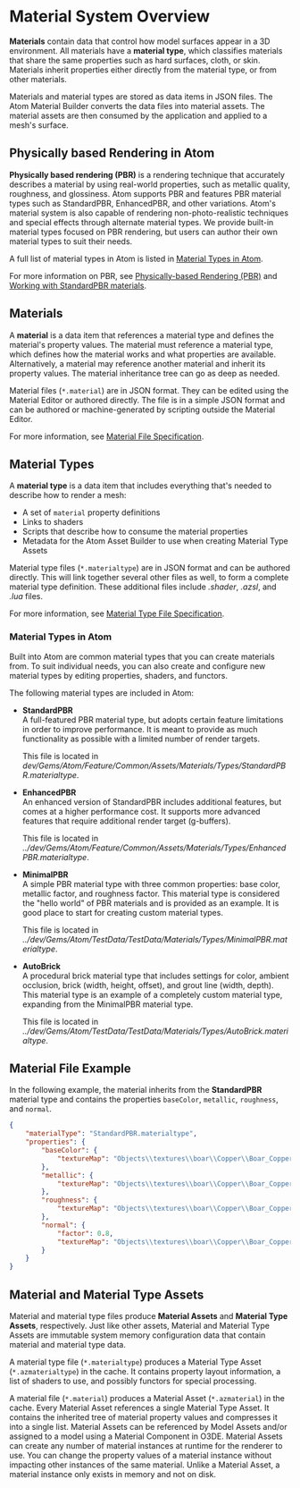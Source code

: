 # Material System Overview

**Materials** contain data that control how model surfaces appear in a 3D environment. All materials have a **material type**, which classifies materials that share the same properties such as hard surfaces, cloth, or skin. Materials inherit properties either directly from the material type, or from other materials. 

Materials and material types are stored as data items in JSON files. The Atom Material Builder converts the data files into material assets. The material assets are then consumed by the application and applied to a mesh's surface. 

<!-- [NOTE FOR DEVS: Is this accurate? Is it Material Asset Builder? Asset Processor? Are there more technical (but relatively high-level) details I can add to this?] -->


## Physically based Rendering in Atom

**Physically based rendering (PBR)** is a rendering technique that accurately describes a material by using real-world properties, such as metallic quality, roughness, and glossiness. Atom supports PBR and features PBR material types such as StandardPBR, EnhancedPBR, and other variations. Atom's material system is also capable of rendering non-photo-realistic techniques and special effects through alternate material types. We provide built-in material types focused on PBR rendering, but users can author their own material types to suit their needs.

A full list of material types in Atom is listed in [Material Types in Atom](#material-types-in-atom).

For more information on PBR, see [Physically-based Rendering (PBR)](./pbr.md) and [Working with StandardPBR materials](./create-standardpbr-material.md). 


## Materials
A **material** is a data item that references a material type and defines the material's property values. The material must reference a material type, which defines how the material works and what properties are available. Alternatively, a material may reference another material and inherit its property values. The material inheritance tree can go as deep as needed. 

Material files (`*.material`) are in JSON format. They can be edited using the Material Editor or authored directly. The file is in a simple JSON format and can be authored or machine-generated by scripting outside the Material Editor.

For more information, see [Material File Specification](material-file-spec.md).  

## Material Types
A **material type** is a data item that includes everything that's needed to describe how to render a mesh:  
- A set of `material` property definitions
- Links to shaders
- Scripts that describe how to consume the material properties
- Metadata for the Atom Asset Builder to use when creating Material Type Assets 

<!-- [NOTE FOR DEVS: Is the last bullet point true? Want to explain what the metadata is used for] -->

Material type files (`*.materialtype`) are in JSON format and can be authored directly. This will link together several other files as well, to form a complete material type definition. These additional files include *.shader*, *.azsl*, and *.lua* files.
<!-- [NOTE FOR DEVS] 
- Can we elaborate on why/when they would need to create material types using C++ or Lua? 
- What is the API (or files) for programming material types?
- What is the main purpose of a functor? -->

For more information, see [Material Type File Specification](material-type-file-spec.md).  

### Material Types in Atom
Built into Atom are common material types that you can create materials from. To suit individual needs, you can also create and configure new material types by editing properties, shaders, and functors.

The following material types are included in Atom: 
<!-- [NOTE FOR DEVS: Can you review/edit these descriptions for the material types?] -->
- **StandardPBR**  
    A full-featured PBR material type, but adopts certain feature limitations in order to improve performance. It is meant to provide as much functionality as possible with a limited number of render targets. 
    <!-- For more information on StandardPBR material type, see _[TODO]__.    -->  
    
    This file is located in *dev/Gems/Atom/Feature/Common/Assets/Materials/Types/StandardPBR.materialtype*.

- **EnhancedPBR**  
    An enhanced version of StandardPBR includes additional features, but comes at a higher performance cost. It supports more advanced features that require additional render target (g-buffers). 

    This file is located in *../dev/Gems/Atom/Feature/Common/Assets/Materials/Types/EnhancedPBR.materialtype*. 

- **MinimalPBR**  
    A simple PBR material type with three common properties: base color, metallic factor, and roughness factor. This material type is considered the "hello world" of PBR materials and is provided as an example. It is good place to start for creating custom material types. 

    This file is located in *../dev/Gems/Atom/TestData/TestData/Materials/Types/MinimalPBR.materialtype*. 

- **AutoBrick**  
    A procedural brick material type that includes settings for color, ambient occlusion, brick (width, height, offset), and grout line (width, depth). This material type is an example of a completely custom material type, expanding from the MinimalPBR material type.  

    This file is located in *../dev/Gems/Atom/TestData/TestData/Materials/Types/AutoBrick.materialtype*. 
    

## Material File Example
In the following example, the material inherits from the **StandardPBR** material type and contains the properties `baseColor`, `metallic`, `roughness`, and `normal`. 
```json
{
    "materialType": "StandardPBR.materialtype",
    "properties": {
        "baseColor": {
            "textureMap": "Objects\\textures\\boar\\Copper\\Boar_Copper_BaseColor.png"
        },
        "metallic": {
            "textureMap": "Objects\\textures\\boar\\Copper\\Boar_Copper_Metallic.png"
        },
        "roughness": {
            "textureMap": "Objects\\textures\\boar\\Copper\\Boar_Copper_Roughness.png"
        },
        "normal": {
            "factor": 0.8,
            "textureMap": "Objects\\textures\\boar\\Copper\\Boar_Copper_Normal.png"
        }
    }
}
```

## Material and Material Type Assets
Material and material type files produce **Material Assets** and **Material Type Assets**, respectively. Just like other assets, Material and Material Type Assets are immutable system memory configuration data that contain material and material type data. 

A material type file (`*.materialtype`) produces a Material Type Asset (`*.azmaterialtype`) in the cache. It contains property layout information, a list of shaders to use, and possibly functors for special processing.

A material file (`*.material`) produces a Material Asset (`*.azmaterial`) in the cache. Every Material Asset references a single Material Type Asset. It contains the inherited tree of material property values and compresses it into a single list. Material Assets can be referenced by Model Assets and/or assigned to a model using a Material Component in O3DE. Material Assets can create any number of material instances at runtime for the renderer to use. You can change the property values of a material instance without impacting other instances of the same material.  Unlike a Material Asset, a material instance only exists in memory and not on disk. 

